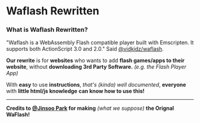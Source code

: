# Waflash Rewritten
### What is Waflash Rewritten?
"Waflash is a WebAssembly Flash compatible player built with Emscripten. It supports both ActionScript 3.0 and 2.0."
Said [@vidkidz/waflash](https://github.com/vidkidz/waflash "@vidkidz/waflash").

**Our rewrite** is for **websites** who wants to add **flash games/apps to their website**, without **downloading 3rd Party Software.** *(e.g. the Flash Player App)*

With **easy** to use **instructions**, *that's (kinda) well documented*, **everyone** with **little html/js knowledge** **can know how to use this!**

------------

**Credits to [@Jinsoo Park](https://github.com/vidkidz "@Jinsoo Park") for making** *(what we suppose)* **the Orignal WaFlash!**
